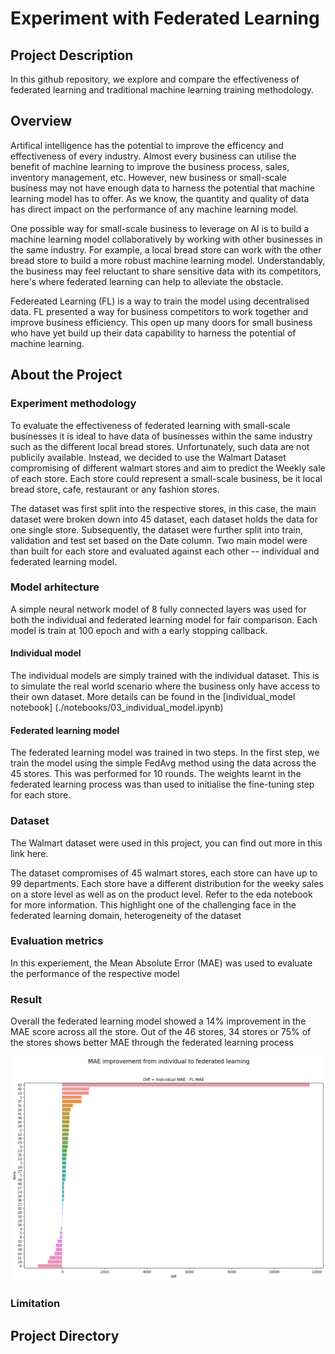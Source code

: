 # Experiment with Federated Learning
## Project Description
In this github repository, we explore and compare the effectiveness of federated learning and traditional machine learning training methodology.
## Overview

Artifical intelligence has the potential to improve the efficency and effectiveness of every industry. Almost every business can utilise the benefit of machine learning to improve the business process, sales, inventory management, etc. However, new business or small-scale business may not have enough data to harness the potential that machine learning model has to offer. As we know, the quantity and quality of data has direct impact on the performance of any machine learning model.

One possible way for small-scale business to leverage on AI is to build a machine learning model collaboratively by working with other businesses in the same industry. For example, a local bread store can work with the other bread store to build a more robust machine learning model. Understandably, the business may feel reluctant to share sensitive data with its competitors, here's where federated learning can help to alleviate the obstacle.

Federeated Learning (FL) is a way to train the model using decentralised data. FL presented a way for business competitors to work together and improve business efficiency. This open up many doors for small business who have yet build up their data capability to harness the potential of machine learning. 

## About the Project
### Experiment methodology

To evaluate the effectiveness of federated learning with small-scale businesses it is ideal to have data of businesses within the same industry such as the different local bread stores. Unfortunately, such data are not publicily available. Instead, we decided to use the Walmart Dataset compromising of different walmart stores and aim to predict the Weekly sale of each store. Each store could represent a small-scale business, be it local bread store, cafe, restaurant or any fashion stores.

The dataset was first split into the respective stores, in this case, the main dataset were broken down into 45 dataset, each dataset holds the data for one single store. Subsequently, the dataset were further split into train, validation and test set based on the Date column. Two main model were than built for each store and evaluated against each other -- individual and federated learning model. 

### Model arhitecture
A simple neural network model of 8 fully connected layers was used for both the individual and federated learning model for fair comparison. Each model is train at 100 epoch and with a early stopping callback.

#### Individual model
The individual models are simply trained with the individual dataset. This is to simulate the real world scenario where the business only have access to their own dataset. More details can be found in the [individual_model notebook] (./notebooks/03_individual_model.ipynb)

#### Federated learning model
The federated learning model was trained in two steps. In the first step, we train the model using the simple FedAvg method using the data across the 45 stores. This was performed for 10 rounds. The weights learnt in the federated learning process was than used to initialise the fine-tuning step for each store.

### Dataset
The Walmart dataset were used in this project, you can find out more in this link here.

The dataset compromises of 45 walmart stores, each store can have up to 99 departments. Each store have a different distribution for the weeky sales on a store level as well as on the product level. Refer to the eda notebook for more information.
This highlight one of the challenging face in the federated learning domain, heterogeneity of the dataset

### Evaluation metrics
In this experiement, the Mean Absolute Error (MAE) was used to evaluate the performance of the respective model

### Result
Overall the federated learning model showed a 14% improvement in the MAE score across all the store. Out of the 46 stores, 34 stores or 75% of the stores shows better MAE through the federated learning process

![MAE differences](./images/mae_diff.png)

### Limitation

## Project Directory 
